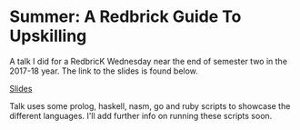 # Summer: A Redbrick Guide To Upskilling


A talk I did for a RedbricK Wednesday near the end of semester two in the 2017-18 year. The link to the slides is found below.

[Slides](https://docs.google.com/presentation/d/1BOXq4cF5LC298hTSv2HFkePAnk4SLdEKkCq6BwNeqKg/edit?usp=sharing)

Talk uses some prolog, haskell, nasm, go and ruby scripts to showcase the different languages.
I'll add further info on running these scripts soon.
